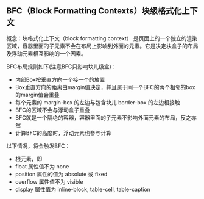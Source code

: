 ## BFC（Block Formatting Contexts）块级格式化上下文

概念：块格式化上下文（block formatting context） 是页面上的一个独立的渲染区域，容器里面的子元素不会在布局上影响到外面的元素。它是决定块盒子的布局及浮动元素相互影响的一个因素。

BFC布局规则如下(注意BFC只影响块儿级盒)：
* 内部Box按垂直方向一个接一个的放置
* Box垂直方向的距离由margin值决定，并且属于同一个BFC的两个相邻的box的margin值会重叠
* 每个元素的 margin-box 的左边与包含块儿 border-box 的左边相接触
* BFC的区域不会与浮动盒子重叠
* BFC就是一个隔绝的容器，容器里面的子元素不影响外面元素的布局，反之亦然
* 计算BFC的高度时，浮动元素也参与计算

以下情况，将会触发BFC：
* 根元素，即 <html>
* float 属性值不为 none
* position 属性的值为 absolute 或 fixed
* overflow 属性值不为 visible
* display 属性值为 inline-block, table-cell, table-caption